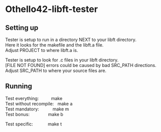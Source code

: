 # Othello42-libft-tester



## Setting up
Tester is setup to run in a directory NEXT to your libft directory.  
Here it looks for the makefile and the libft.a file.  
Adjust PROJECT to where libft.a is.  

Tester is setup to look for .c files in your libft directory.  
[FILE NOT FOUND] errors could be caused by bad SRC_PATH directions.  
Adjust SRC_PATH to where your source files are.  



## Running
Test everything:          make  
Test without recompile:   make a  
Test mandatory:           make m  
Test bonus:               make b  
<!-- Adjust TEST (number can be found in h_function_names.h)   -->
Test specific:            make t
